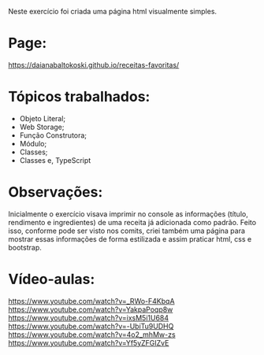 Neste exercício foi criada uma página html visualmente simples.

# Page:

https://daianabaltokoski.github.io/receitas-favoritas/

# Tópicos trabalhados:

- Objeto Literal;
- Web Storage;
- Função Construtora;
- Módulo;
- Classes;
- Classes e, TypeScript

# Observações:

Inicialmente o exercício visava imprimir no console as informações (título, rendimento e ingredientes) de uma receita já adicionada como padrão. 
Feito isso, conforme pode ser visto nos comits, criei também uma página para mostrar essas informações de forma estilizada e assim praticar html, css e bootstrap.

# Vídeo-aulas:

https://www.youtube.com/watch?v=_RWo-F4KbqA
https://www.youtube.com/watch?v=YakpaPoqp8w
https://www.youtube.com/watch?v=ixsM5i1U684
https://www.youtube.com/watch?v=-UbiTu9UDHQ
https://www.youtube.com/watch?v=4o2_mhMw-zs
https://www.youtube.com/watch?v=Yf5yZFGIZvE